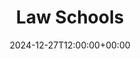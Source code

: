 ---
weight: 10100
title: "Law Schools"
description: "Your Global Directory of Law Schools"
icon: database
date: 2024-12-27T12:00:00+00:00
---